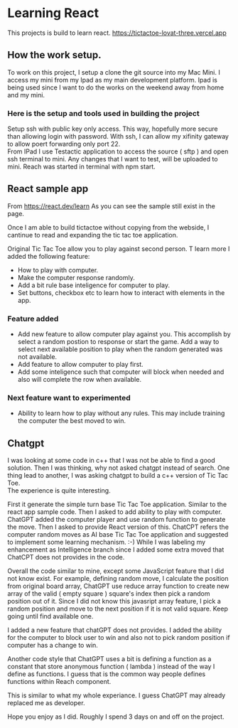 # Learning React

This projects is build to learn react.
https://tictactoe-lovat-three.vercel.app
## How the work setup.  
To work on this project, I setup a clone the git source into my Mac Mini. I access my mini from my Ipad as my main development platform.  Ipad is being used since I want to do the works on the weekend away from home and my mini.  

### Here is the setup and tools used in building the project

Setup ssh with public key only access.  This way, hopefully more secure than allowing login with password.  With ssh, I can allow my xifinity gateway to allow poert forwarding only port 22.  
From IPad I use Testactic application to access the source ( sftp ) and open ssh terminal to mini.  Any changes that I want to test, will be uploaded to mini.  Reach was started in terminal with npm start.

## React sample app
From https://react.dev/learn As you can see the sample still exist in the page.  

Once I am able to build tictactoe without copying from the webside, I cantinue to read and expanding the tic tac toe application.  

Original Tic Tac Toe allow you to play against second person.  T learn more I added the following feature:

* How to play with computer.
* Make the computer response randomly. 
* Add a bit rule base inteligence for computer to play.
* Set buttons, checkbox etc to learn how to interact with elements in the app.  

### Feature added
* Add new feature to allow computer play against you.  This accomplish by select a random postion to response or start the game.  Add a way to select next available position to play when the random generated was not available.  
* Add feature to allow computer to play first.
* Add some inteligence such that computer will block when needed and also will complete the row when available.  

### Next feature want to experimented
* Ability to learn how to play without any rules. This may include training the computer the best moved to win.

## Chatgpt
I was looking at some code in c++ that I was not be able to find a good solution.  Then I was thinking, why not asked chatgpt instead of search.  One thing lead to another, I was asking chatgpt to build a c++ version of Tic Tac Toe.  
The experience is quite interesting.  

First it generate the simple turn base Tic Tac Toe application.  Similar to the react app sample code.  Then I asked to add ability to play with computer.  ChatGPT added the computer player and use random function to generate the move.  Then I asked to provide React version of this.  ChatCPT refers the computer random moves as AI base Tic Tac Toe application and suggested to implement some learning mechanism. :-) While I was labeling my enhancement as Intelligence branch since I added some extra moved that ChatCPT does not provides in the code.  

Overall the code similar to mine, except some JavaScript feature that I did not know exist.  For example, defining random move, I calculate the position from original board array, ChatGPT use reduce array function to create new array of the valid ( empty square ) square's index then pick a random position out of it.  Since I did not know this javasript array feature, I pick a random position and move to the next position if it is not valid square. Keep going until find available one.  

I added a new feature that chatGPT does not provides.  I added the ability for the computer to block user to win and also not to pick random position if computer has a change to win.

Another code style that ChatGPT uses a bit is defining a function as a constant that store anonymous function ( lambda ) instead of the way I define as functions.  I guess that is the common way people defines functions within Reach component.  

This is similar to what my whole experiance. I guess ChatGPT may already replaced me as developer.  


Hope you enjoy as I did.  Roughly I spend 3 days on and off on the project.

